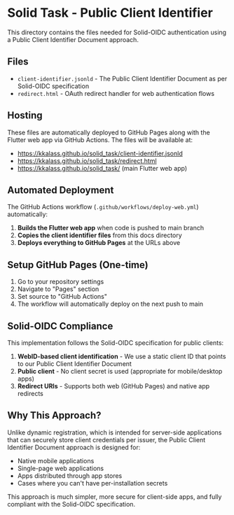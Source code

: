 # Solid Task - Public Client Identifier

This directory contains the files needed for Solid-OIDC authentication using a Public Client Identifier Document approach.

## Files

- `client-identifier.jsonld` - The Public Client Identifier Document as per Solid-OIDC specification
- `redirect.html` - OAuth redirect handler for web authentication flows

## Hosting

These files are automatically deployed to GitHub Pages along with the Flutter web app via GitHub Actions. The files will be available at:

- https://kkalass.github.io/solid_task/client-identifier.jsonld
- https://kkalass.github.io/solid_task/redirect.html
- https://kkalass.github.io/solid_task/ (main Flutter web app)

## Automated Deployment

The GitHub Actions workflow (`.github/workflows/deploy-web.yml`) automatically:

1. **Builds the Flutter web app** when code is pushed to main branch
2. **Copies the client identifier files** from this docs directory
3. **Deploys everything to GitHub Pages** at the URLs above

## Setup GitHub Pages (One-time)

1. Go to your repository settings
2. Navigate to "Pages" section  
3. Set source to "GitHub Actions"
4. The workflow will automatically deploy on the next push to main

## Solid-OIDC Compliance

This implementation follows the Solid-OIDC specification for public clients:

1. **WebID-based client identification** - We use a static client ID that points to our Public Client Identifier Document
2. **Public client** - No client secret is used (appropriate for mobile/desktop apps)
3. **Redirect URIs** - Supports both web (GitHub Pages) and native app redirects

## Why This Approach?

Unlike dynamic registration, which is intended for server-side applications that can securely store client credentials per issuer, the Public Client Identifier Document approach is designed for:

- Native mobile applications
- Single-page web applications  
- Apps distributed through app stores
- Cases where you can't have per-installation secrets

This approach is much simpler, more secure for client-side apps, and fully compliant with the Solid-OIDC specification.
